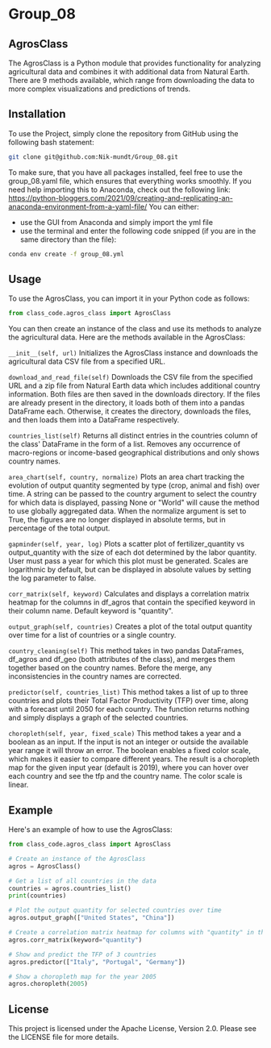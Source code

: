 # Group_08
## AgrosClass
The AgrosClass is a Python module that provides functionality for analyzing agricultural data and combines it with additional data from Natural Earth.
There are 9 methods available, which range from downloading the data to more complex visualizations and predictions of trends.

## Installation
To use the Project, simply clone the repository from GitHub using the following bash statement:
```bash
git clone git@github.com:Nik-mundt/Group_08.git
```

To make sure, that you have all packages installed, feel free to use the group_08.yaml file, which ensures that everything works smoothly.
If you need help importing this to Anaconda, check out the following link: https://python-bloggers.com/2021/09/creating-and-replicating-an-anaconda-environment-from-a-yaml-file/
You can either:
- use the GUI from Anaconda and simply import the yml file
- use the terminal and enter the following code snipped (if you are in the same directory than the file):
```bash
conda env create -f group_08.yml
```

## Usage
To use the AgrosClass, you can import it in your Python code as follows:

```python
from class_code.agros_class import AgrosClass
```
You can then create an instance of the class and use its methods to analyze the agricultural data. Here are the methods available in the AgrosClass:

`__init__(self, url)`
Initializes the AgrosClass instance and downloads the agricultural data CSV file from a specified URL.

`download_and_read_file(self)`
Downloads the CSV file from the specified URL and a zip file from Natural Earth data which includes additional country information. Both files are then saved in the downloads directory. If the files are already present in the directory, it loads both of them into a pandas DataFrame each. Otherwise, it creates the directory, downloads the files, and then loads them into a DataFrame respectively.

`countries_list(self)`
Returns all distinct entries in the countries column of the class' DataFrame in the form of a list. Removes any occurrence of macro-regions or income-based geographical distributions and only shows country names.

`area_chart(self, country, normalize)`
Plots an area chart tracking the evolution of output quantity segmented by type (crop, animal and fish) over time. A string can be passed to the country argument to select the country for which data is displayed, passing None or "World" will cause the method to use globally aggregated data. When the normalize argument is set to True, the figures are no longer displayed in absolute terms, but in percentage of the total output.

`gapminder(self, year, log)`
Plots a scatter plot of fertilizer_quantity vs output_quantity with the size of each dot determined by the labor quantity. User must pass a year for which this plot must be generated. Scales are logarithmic by default, but can be displayed in absolute values by setting the log parameter to false.

`corr_matrix(self, keyword)`
Calculates and displays a correlation matrix heatmap for the columns in df_agros that contain the specified keyword in their column name. Default keyword is "quantity".

`output_graph(self, countries)`
Creates a plot of the total output quantity over time for a list of countries or a single country.

`country_cleaning(self)`
This method takes in two pandas DataFrames, df_agros and df_geo (both attributes of the class), and merges them together based on the country names. Before the merge, any inconsistencies in the country names are corrected.

`predictor(self, countries_list)`
This method takes a list of up to three countries and plots their Total Factor Productivity (TFP) over time, along with a forecast until 2050 for each country. The function returns nothing and simply displays a graph of the selected countries. 

`choropleth(self, year, fixed_scale)`
This method takes a year and a boolean as an input. If the input is not an integer or outside the available year range it will throw an error. The boolean enables a fixed color scale, which makes it easier to compare different years. The result is a choropleth map for the given input year (default is 2019), where you can hover over each country and see the tfp and the country name. The color scale is linear.

## Example
Here's an example of how to use the AgrosClass:

```python
from class_code.agros_class import AgrosClass

# Create an instance of the AgrosClass
agros = AgrosClass()

# Get a list of all countries in the data
countries = agros.countries_list()
print(countries)

# Plot the output quantity for selected countries over time
agros.output_graph(["United States", "China"])

# Create a correlation matrix heatmap for columns with "quantity" in their name
agros.corr_matrix(keyword="quantity")

# Show and predict the TFP of 3 countries
agros.predictor(["Italy", "Portugal", "Germany"])

# Show a choropleth map for the year 2005
agros.choropleth(2005)
```


## License
This project is licensed under the Apache License, Version 2.0. Please see the LICENSE file for more details.
